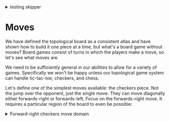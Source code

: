<details><summary>testing skipper</summary>

# Tic-Tac-Toe-pology

The purpose of this is to play board games on topologically active surfaces. Not only can the board be a surface like the [Mobius strip](https://en.wikipedia.org/wiki/M%C3%B6bius_strip) or the [torus](https://en.wikipedia.org/wiki/Torus), but the board can change during gameplay as well. The idea is to construct the board as a discretized version of a [manifold](https://en.wikipedia.org/wiki/Manifold) where charts are required to be large enough that token movement makes sense.

# Squares

Our board consists of tiles. For now let's say our tiles are all squares, although there are certainly ways to do this with other polygons too. Squares are particularly nice because they are easy to draw. We can even draw them with ASCII art, which we will do throughout this document. Here is a square:

<details open><summary>Square</summary><pre>
        o-------o
        |       |
        |   X   |
        |       |
        o-------o
</pre></details>

The X here is a marker meaning the area inside the square is filled.

There are symmetries associated to this square, but in order to see them we need to draw an orientation on it. We do that by drawing more markings on the square. Here is the standard orientation:

<details open><summary>Oriented square</summary><pre>
        o-------o
        |   ^ > |
        |   X   |
        |       |
        o-------o
</pre></details>

Picture this as an arrow pointing up from the center of the square and rotating clockwise. Another way of describing it is with two directions: the primary direction (up here) and the secondary direction (to the right). We call this orientation `0`, or the standard orientation. There are 8 possible orientations:


<details open><summary>Square orientations</summary><pre>
o-------o o-------o o-------o o-------o o-------o o-------o o-------o o-------o
|   ^ > | |       | |       | | ^     | | < ^   | |     ^ | |       | |       |
|   X   | |   X > | |   X   | | < X   | |   X   | |   X > | |   X   | | < X   |
|       | |     v | | < v   | |       | |       | |       | |   v > | | v     |
o-------o o-------o o-------o o-------o o-------o o-------o o-------o o-------o
    0         1         2         3         4         5         6         7
</pre></details>

These orientations arise as the result of doing a transformation to the square. For example, transformation 1 is "rotate clockwise a quarter turn" and transformation 6 is "flip across the horizontal axis."

Transformations combine to form other transformations. For example, doing transformation 1 (rotating clockwise once) and then doing transformation 1 again is the same thing as rotating twice, which is transformation 2. We express this with the notation `1 -> 1 = 2`. Likewise doing transformation 3 (rotate counter-clockwise) and then transformation 4 (flip across vertical) is the same as doing transformation 5 (flip across upward diagonal). We write this as `3 -> 4 = 5`.

Here is a table with the possible combinations of tranformations. The entry in the table is the result of doing the transformation from the row first, then doing the transformation from the column.

<details open><summary>Symmetries of the square</summary><pre>
 -> |_0_1_2_3_4_5_6_7
  0 | 0 1 2 3 4 5 6 7
  1 | 1 2 3 0 7 4 5 6
  2 | 2 3 0 1 6 7 4 5
  3 | 3 0 1 2 5 6 7 4
  4 | 4 5 6 7 0 1 2 3
  5 | 5 6 7 4 3 0 1 2
  6 | 6 7 4 5 2 3 0 1
  7 | 7 4 5 6 1 2 3 0
</pre></details>

Mathematically we call this a multiplication table and it represents the [symmetry group of the square](https://proofwiki.org/wiki/Definition:Symmetry_Group_of_Square).

# Tiles

A tile is a square along with some associated information. Each tile has an id, a number used to distinguish them. On a standard tic-tac-toe board we can assign the ids like this:

<details open><summary>Tic-tac-toe board</summary><pre>
        o-------o o-------o o-------o
        |       | |       | |       |
        |   1   | |   2   | |   3   |
        |       | |       | |       |
        o-------o o-------o o-------o
        o-------o o-------o o-------o
        |       | |       | |       |
        |   4   | |   5   | |   6   |
        |       | |       | |       |
        o-------o o-------o o-------o
        o-------o o-------o o-------o
        |       | |       | |       |
        |   7   | |   8   | |   9   |
        |       | |       | |       |
        o-------o o-------o o-------o
</pre></details>

During gameplay a tile may change state. In tic-tac-toe the tiles start empty, then they are claimed by players through the use of tokens (X or O). In checkers the tokens start on the board and they move during a turn. From the point of view of a tile, it has a state which we encode as a number. The meaning to the number is used when declaring the rules of the game. We will get into rules later, focusing now on just tile states. Here are some states which would be useful for tic-tac-toe:

 - State 0 is an empty tile
 - State 1 is an X
 - State 2 is an O

Here are some states which would apply for checkers:

0) Empty tile
1) Red checker
2) Black checker
3) Red king checker
4) Black king checker

# Charts

So far our tiles are independent. We have not seen how to place them next to each other. Notice in the tic-tac-toe board above that the tiles are not touching. We could have just as well drawn it like this:

<details open><summary>Unpositioned tic-tac-toe board</summary><pre>
o-------o o-------o o-------o o-------o o-------o o-------o o-------o o-------o o-------o
|       | |       | |       | |       | |       | |       | |       | |       | |       |
|   1   | |   2   | |   3   | |   4   | |   5   | |   6   | |   7   | |   8   | |   9   |
|       | |       | |       | |       | |       | |       | |       | |       | |       |
o-------o o-------o o-------o o-------o o-------o o-------o o-------o o-------o o-------o
</pre></details>

That's not really a tic-tac-toe board. A tic-tac-toe board looks like this, with the tiles touching each other:

<details open><summary>Positioned tic-tac-toe board</summary><pre>
        o-------o-------o-------o
        |       |       |       |
        |   1   |   2   |   3   |
        |       |       |       |
        o-------o-------o-------o
        |       |       |       |
        |   4   |   5   |   6   |
        |       |       |       |
        o-------o-------o-------o
        |       |       |       |
        |   7   |   8   |   9   |
        |       |       |       |
        o-------o-------o-------o
</pre></details>

We need a way to tape the tiles together. That's what charts are for: a chart centered on a tile is the directions for how to tape that tile into the board.

Specifically a chart is a chunk of grid centered on a tile. The center of the grid is always drawn in the standard orientation, but other tiles in the grid may have other orientations. Every tile in the board has a chart centered on it. All these charts together is called an atlas, and an atlas defines the board's shape.

It's easiest with an example. Look at this tic-tac-toe board. Notice some tiles have been placed in non-standard orientation.

<details><summary>Tic-tac-toe board</summary>
<pre>
        o-------o-------o-------o
        |   ^ > |   ^ > |   ^ > |
        |   1   |   2   |   3   |
        |       |       |       |
        o-------o-------o-------o
        |   ^ > | < ^   |   ^ > |
        |   4   |   5   |   6   |
        |       |       |       |
        o-------o-------o-------o
        |       |       | ^     |
        |   7 > |   8   | < 9   |
        |     v |   v > |       |
        o-------o-------o-------o
</pre>
</details>

The orientation on these tiles doesn't affect the gameplay in any way. It's just that we rotated and/or flipped over some of the tiles before taping them together. The resulting board is still the same 3x3 tic-tac-toe board.

Here is the atlas associated with this board. There are nine chunks of grid, each centered on one of the nine tiles. The center tile is marked with `*`s and is always drawn in the standard orientation of up-clockwise.

<details><summary>Tic-tac-toe charts</summary>
<pre>
        o-------o-------o-------o      o-------o-------o-------o      o-------o-------o-------o
        |       |       |       |      |       |       |       |      |       |       |       |
        |       |       |       |      |       |       |       |      |       |       |       |
        |       |       |       |      |       |       |       |      |       |       |       |
        o-------o-------o-------o      o-------o-------o-------o      o-------o-------o-------o
        |       |   *   |   ^ > |      |   ^ > |   *   |   ^ > |      |   ^ > |   *   |       |
        |       | * 1 * |   2   |      |   1   | * 2 * |   3   |      |   2   | * 3 * |       |
        |       |   *   |       |      |       |   *   |       |      |       |   *   |       |
        o-------o-------o-------o      o-------o-------o-------o      o-------o-------o-------o
        |       |   ^ > | < ^   |      |   ^ > | < ^   |   ^ > |      | < ^   |   ^ > |       |
        |       |   4   |   5   |      |   4   |   5   |   6   |      |   5   |   6   |       |
        |       |       |       |      |       |       |       |      |       |       |       |
        o-------o-------o-------o      o-------o-------o-------o      o-------o-------o-------o
</pre>
<pre>
        o-------o-------o-------o      o-------o-------o-------o      o-------o-------o-------o
        |       |   ^ > |   ^ > |      | < ^   | < ^   | < ^   |      |   ^ > |   ^ > |       |
        |       |   1   |   2   |      |   3   |   2   |   1   |      |   2   |   3   |       |
        |       |       |       |      |       |       |       |      |       |       |       |
        o-------o-------o-------o      o-------o-------o-------o      o-------o-------o-------o
        |       |   *   | < ^   |      | < ^   |   *   | < ^   |      | < ^   |   *   |       |
        |       | * 4 * |   5   |      |   6   | * 5 * |   4   |      |   5   | * 6 * |       |
        |       |   *   |       |      |       |   *   |       |      |       |   *   |       |
        o-------o-------o-------o      o-------o-------o-------o      o-------o-------o-------o
        |       |       |       |      |     ^ |       |       |      |       | ^     |       |
        |       |   7 > |   8   |      |   9 > |   8   | < 7   |      |   8   | < 9   |       |
        |       |     v |   v > |      |       | < v   | v     |      |   v > |       |       |
        o-------o-------o-------o      o-------o-------o-------o      o-------o-------o-------o
</pre>
<pre>
        o-------o-------o-------o      o-------o-------o-------o      o-------o-------o-------o
        |       |     ^ |       |      |       |       |       |      |       |       |     ^ |
        | < 5   |   8 > |       |      |       |       |       |      |       | < 8   |   5 > |
        | v     |       |       |      |       |       |       |      |       | v     |       |
        o-------o-------o-------o      o-------o-------o-------o      o-------o-------o-------o
        | ^     |   *   |       |      |     ^ |   *   |       |      |       |   *   |       |
        | < 4   | * 7 * |       |      |   7 > | * 8 * | < 9   |      |       | * 9 * |   6 > |
        |       |   *   |       |      |       |   *   | v     |      |       |   *   |     v |
        o-------o-------o-------o      o-------o-------o-------o      o-------o-------o-------o
        |       |       |       |      |       |       |       |      |       |       |       |
        |       |       |       |      |   4   |   5   |   6   |      |       |       |       |
        |       |       |       |      |   v > | < v   |   v > |      |       |       |       |
        o-------o-------o-------o      o-------o-------o-------o      o-------o-------o-------o
</pre>
</details>
  
These charts define the relative context for each tile. Notice that empty spaces are allowed in the charts. That's how we detect the edges of the board.

# Transition maps

Charts are not isolated. They have to agree with each other in order to make sense. Notice that, in the atlas above, any chart which contains both tiles 4 and 5 has them oriented in such a way that both their primary directions are the same their secondary directions are opposite. That is because this atlas is consistent.

Testing if an atlas is consistent is done via transition maps. To define this properly we need to refine our definition of chart. Specifically, start with the infinite grid:

<details><summary>Reference grid</summary><pre>
   |       |       |       |       |       |       |       |
   |   2   |   2   |   2   |   2   |  2    |   2   |   2   |
---o-------o-------o-------o-------o-------o-------o-------o---
   |  -3   |  -2   |  -1   |   0   |   1   |   2   |   3   |
   |       |       |       |       |       |       |       |
   |   1   |   1   |   1   |   1   |   1   |   1   |   1   |
---o-------o-------o-------o-------o-------o-------o-------o---
   |  -3   |  -2   |  -1   |   0   |   1   |   2   |   3   |
   |       |       |       |       |       |       |       |
   |   0   |   0   |   0   |   0   |   0   |   0   |   0   |
---o-------o-------o-------o-------o-------o-------o-------o---
   |  -3   |  -2   |  -1   |   0   |   1   |   2   |   3   |
   |       |       |       |       |       |       |       |
   |  -1   |  -1   |  -1   |  -1   |  -1   |  -1   |  -1   |
---o-------o-------o-------o-------o-------o-------o-------o---
   |  -3   |  -2   |  -1   |   0   |   1   |   2   |   3   |
   |       |       |       |       |       |       |       |
</pre>
</details>

Call the upper index the x coordinate and the lower index the y coordinate. The most upper-left complete square has coordinates `(x, y) = (-3, 1)`. The point `(0, 0)` is called the origin.

A chart is defined as a subset of this reference grid where the origin `(0, 0)` has the center tile in it with orientation 0. Picture drawing the tile right-side-up in the position `(0, 0)`. Any other grid position is either empty or has a tile in it with some particular orientation.

It's important that charts are supposed to be just pieces of the reference grid, not the whole infinite thing. To be useful, charts should have only finitely much data. All of the charts we have seen so far have had 9 entries from the 3x3 grid around `(0, 0)`, i.e.  `-1 <= x <= 1` and `-1 <= y <= 1`.

There are some transformations of the reference grid which we will use. First off, the grid can be translated. If we want to send the point at `(a, b)` to the origin, we do this with the translation `T(x, y) = (x-a, y-b)`.

Plugging in the point `(a, b)`, i.e. computing `T(a, b)`, gives the origin `(0, 0)` as requested. Plugging in any other point moves it down by `a` (up if `a` is negative) and left by `b` (right if `b` is negative), the same motion that it took to move `(a, b)` to the origin. Translations are a key feature of the reference grid which we will use.

The other feature is that the symmetry group of the square acts on the reference grid in much the same way as it does on the square. Recall that we have 8 transformations of the square: 4 rotations and 4 flips. We can rotate and flip the grid just as well, and here are the formulas for those:

```
   Transformation | Formula
                0 | (x, y)
                1 | (y, -x)
                2 | (-x, -y)
                3 | (-y, x)
                4 | (-x, y)
                5 | (y, x)
                6 | (x, -y)
                7 | (-y, -x)
```

For example, look at the point `(1, 2)`. If we want to apply transformation 3 to it (rotate counter-clockwise about the origin), that would move it to `(-2, 1)`. But that's exactly what plugging `(1, 2)` into formula 3 does: if `x = 1` and `y = 2` then `(-y, x) = (-2, 1)`. These transformations are the other key feature of the grid which we need.

Now we are ready to talk about transition maps. Start by picking a tile from the board. Let's pick tile 3 from our tic-tac-toe board. Here is its chart from before:

<details><summary>Chart for tile 3</summary><pre>
         o-------o-------o-------o
         |       |       |       |
         |       |       |       |
         |       |       |       |
         o-------o-------o-------o
         |   ^ > |   *   |       |
         |   2   | * 3 * |       |
         |       |   *   |       |
         o-------o-------o-------o
         | < ^   |   ^ > |       |
         |   5   |   6   |       |
         |       |       |       |
         o-------o-------o-------o
</pre></details>

There are 9 positions here given by coordinates `(x, y)` where `x` and `y` are either 0, 1, or -1.  Pick any of those coordinates which has a tile present. Let's pick `(-1, -1)`, which has tile 5 in it. Translate the grid so that `(-1, -1)` moves to the origin. That is done by the transformation `T(x, y) = (x+1, y+1)`. That gives us this grid:

<details><summary>Translated to tile 5</summary><pre>
         o-------o-------o-------o
         |       |   ^ > |   ^ > |
         |       |   2   |   3   |
         |       |       |       |
         o-------o-------o-------o
         |       | < ^   |   ^ > |
         |       | * 5 * |   6   |
         |       |   *   |       |
         o-------o-------o-------o
         |       |       |       |
         |       |       |       |
         |       |       |       |
         o-------o-------o-------o
</pre></details>

Now the coordinates with tiles are `(0, 0)` (tile 5), `(0, 1)` (tile 2), `(1, 0)` (tile 6), and `(1, 1)` (tile 3).

Tile 5 is not in standard orientation, it has orientation 4. Look through the multiplication table and find the inverse of 4. To do this, look for which column contains the 0 in row 4. That is column 4.

Apply transformation 4 to this grid to standardize the orientation on the center (tile 5). To do this formulaically, plug in each position's coordinates to formula 4 `(-x, y)` to see where it should be drawn. This gives us the grid


<details><summary>Centered on tile 5</summary><pre>
         o-------o-------o-------o
         |       |       |       |
         |   3   |   2   |       |
         |       |       |       |
         o-------o-------o-------o
         |       |   ^ > |       |
         |   6   | * 5 * |       |
         |       |   *   |       |
         o-------o-------o-------o
         |       |       |       |
         |       |       |       |
         |       |       |       |
         o-------o-------o-------o
</pre></details>

The formula tells us the position of the tiles, but how do we get their orientations? The multiplication table! The new orientation is the entry in the table where the column is 4 (from the transformation) and the row is whatever the orientation was beforehand. For example, tile 2 had orientation 0 before the transformation. The table has a 4 in row 0 column 4, so tile 2 has orientation 4 after the transformation. This process fills out this grid:

<details><summary>Centered on tile 5</summary><pre>
         o-------o-------o-------o
         | < ^   | < ^   |       |
         |   3   |   2   |       |
         |       |       |       |
         o-------o-------o-------o
         | < ^   |   ^ > |       |
         |   6   | * 5 * |       |
         |       |   *   |       |
         o-------o-------o-------o
         |       |       |       |
         |       |       |       |
         |       |       |       |
         o-------o-------o-------o
</pre></details>

That process is the transition map. Start with a chart and pick any nonempty coordinate in that chart. The transition map is the process of transforming the grid so that it is centered on the chosen tile with standard orientation.

Now to check for consistency. Compare this resulting grid to tile 5's chart:
<details><summary>Check for consistency</summary><pre>
        o-------o-------o-------o      o-------o-------o-------o
        | < ^   | < ^   |       |      | < ^   | < ^   | < ^   |
        |   3   |   2   |       |      |   3   |   2   |   1   |
        |       |       |       |      |       |       |       |
        o-------o-------o-------o      o-------o-------o-------o
        | < ^   |   ^ > |       |      | < ^   |   *   | < ^   |
        |   6   | * 5 * |       |      |   6   | * 5 * |   4   |
        |       |   *   |       |      |       |   *   |       |
        o-------o-------o-------o      o-------o-------o-------o
        |       |       |       |      |     ^ |       |       |
        |       |       |       |      |   9 > |   8   | < 7   |
        |       |       |       |      |       | < v   | v     |
        o-------o-------o-------o      o-------o-------o-------o
             Transition Map                      Chart
</pre></details>

There are two grids here -- the transition map and the chart -- both centered at 5 with standard orientation. For any coordinates present in the chart (whether there is a tile there or not), check those coordinates in the transition map. If the chart says it should be empty there then the map must be empty there too. If the chart says there should be a tile there then the map should either have that same tile there in the same orientation or should be empty there. If that is the case for the entire chart then the transition map is consistent with the chart.

In this example above, the test passes. There are 3 tiles and 5 empty spaces, and the 3 tiles match. The empty spaces in the transition map are not a problem.

Essentially what this test is looking for is that any information which is visible to two tiles is interpreted the same way by both tiles. For example, according to tile 3's chart, tile 5 is pointing its primary direction at tile 2. If we instead look directly at tile 5's chart, we see that tile 5 is in fact pointing its primary direction at tile 2. Thus both tiles 3 and 5 agree that tile 5 is pointing its primary direction into tile 2, so we can use that information while playing the game on this board.

The missing pieces in the transition map are not a problem because they just represent the limits of tile 3's knowledge of the board. Tile 3's chart only contains information about the board near tile 3, so when we recenter it to tile 5 there will be information about tile 5 which is missing. That's represented by the empty spaces. For example, tile 3 does not know that tile 5 is connected to tile 4 because tile 4 is too far away.

This process started with two choices: tile 3 and the coordinates `(-1, -1)` in tile 3's chart. Because the test passed, we say that tile 3's `(-1, -1)` transition map is consistent with the atlas. In other words, it makes sense to move down-left out of tile 3 in this board. If you go back to tile 3's chart there are 5 empty spaces, coordinates `(-1, 1) , `(0, 1)`, `(1, 1)`, `(1, 0)`, and `(1, -1)`. Because they are empty in the chart, there is no test to fail. So tile 3 is trivially consistent with the atlas in those 5 directions as well. We would have to test the directions `(-1, 0)` and `(0, -1)` the same way we did `(-1, -1)`. This would involve comparing to the charts of tiles 2 and 6, respectively. I won't write out the steps but those tests do also pass.

Because tile 3's chart passed the consistency test in all its coordinates, we say that tile 3's chart is consistent with the atlas. If every tile's chart is consistent with the atlas then the atlas is consistent and defines a board. We don't want inconsistencies in our atlases, so some moves in some games may not be allowed because they would introduce inconsistencies in the atlas. That would render the board unusable which is why they aren't allowed.

# Building a board

In the check for consistency, we said it was ok for the transition map to have a hole where there was a tile in the chart. What about the other way, what if the chart has a hole but not the transition map?

This situation arises while we are taping tiles together to build the board. Suppose we have two tiles like so:

<details><summary>Starting board</summary><pre>
          o-------o-------o
          |   ^ > |   ^ > |
          |   1   |   2   |
          |       |       |
          o-------o-------o
</pre></details>

Their charts look like this:

<details><summary>Initial charts</summary><pre>
        o-------o-------o-------o      o-------o-------o-------o
        |       |       |       |      |       |       |       |
        |       |       |       |      |       |       |       |
        |       |       |       |      |       |       |       |
        o-------o-------o-------o      o-------o-------o-------o
        |       |   *   |   ^ > |      |   ^ > |   *   |       |
        |       | * 1 * |   2   |      |   1   | * 2 * |       |
        |       |   *   |       |      |       |   *   |       |
        o-------o-------o-------o      o-------o-------o-------o
        |       |       |       |      |       |       |       |
        |       |       |       |      |       |       |       |
        |       |       |       |      |       |       |       |
        o-------o-------o-------o      o-------o-------o-------o
</pre></details>

This atlas is consistent, the only nontrivial tests are two translations and they both work.

Take a new tile, tile 3. It starts with an empty chart because it is not attached to anything:

<details><summary>Isolated tile 3</summary><pre>
        o-------o-------o-------o      o-------o-------o-------o      o-------o-------o-------o
        |       |       |       |      |       |       |       |      |       |       |       |
        |       |       |       |      |       |       |       |      |       |       |       |
        |       |       |       |      |       |       |       |      |       |       |       |
        o-------o-------o-------o      o-------o-------o-------o      o-------o-------o-------o
        |       |   *   |   ^ > |      |   ^ > |   *   |       |      |       |   *   |       |
        |       | * 1 * |   2   |      |   1   | * 2 * |       |      |       | * 3 * |       |
        |       |   *   |       |      |       |   *   |       |      |       |   *   |       |
        o-------o-------o-------o      o-------o-------o-------o      o-------o-------o-------o
        |       |       |       |      |       |       |       |      |       |       |       |
        |       |       |       |      |       |       |       |      |       |       |       |
        |       |       |       |      |       |       |       |      |       |       |       |
        o-------o-------o-------o      o-------o-------o-------o      o-------o-------o-------o
</pre></details>

Suppose we want to put tile 3 into the board by taping it to the bottom of tile 1. First we have to check that there is room. The `(0, 1)` position in chart 3 is empty (that's where tile 1 will go) and the `(0, -1)` position in chart 1 is empty so there is room for this attaching. Put the tiles in those positions, so we have

<details><summary>Initial taping</summary><pre>
        o-------o-------o-------o      o-------o-------o-------o      o-------o-------o-------o
        |       |       |       |      |       |       |       |      |       |   ^ > |       |
        |       |       |       |      |       |       |       |      |       |   1   |       |
        |       |       |       |      |       |       |       |      |       |       |       |
        o-------o-------o-------o      o-------o-------o-------o      o-------o-------o-------o
        |       |   *   |   ^ > |      |   ^ > |   *   |       |      |       |   *   |       |
        |       | * 1 * |   2   |      |   1   | * 2 * |       |      |       | * 3 * |       |
        |       |   *   |       |      |       |   *   |       |      |       |   *   |       |
        o-------o-------o-------o      o-------o-------o-------o      o-------o-------o-------o
        |       |   ^ > |       |      |       |       |       |      |       |       |       |
        |       |   3   |       |      |       |       |       |      |       |       |       |
        |       |       |       |      |       |       |       |      |       |       |       |
        o-------o-------o-------o      o-------o-------o-------o      o-------o-------o-------o
</pre></details>

At this point the transition map out of tile 3 in the direction `(0, 1)` is consistent with chart 1, but the reverse is not. Here is the transformation test for `(0, -1)` out of chart 1:

<details><summary>Consistency check</summary><pre>
        o-------o-------o-------o      o-------o-------o-------o
        |       |   ^ > |   ^ > |      |       |   ^ > |       |
        |       |   1   |   2   |      |       |   1   |       |
        |       |       |       |      |       |       |       |
        o-------o-------o-------o      o-------o-------o-------o
        |       |   ^ > |       |      |       |   *   |       |
        |       | * 3 * |       |      |       | * 3 * |       |
        |       |   *   |       |      |       |   *   |       |
        o-------o-------o-------o      o-------o-------o-------o
        |       |       |       |      |       |       |       |
        |       |       |       |      |       |       |       |
        |       |       |       |      |       |       |       |
        o-------o-------o-------o      o-------o-------o-------o
         (0, -1) out of chart 1                 chart 3
</pre></details>

According to chart 3 there should be a hole in position `(1, 1)`, but the transition map has a tile there (tile 2). This is an inconsistency. If we ask tile 1 what is top-right of tile 3, the response is "tile 2." If we ask tile 3 the same question, its response is "nothing." That's different than "I don't know," tile 3 should know this since it is contained in its chart. So what's the remedy?

This inconsistency is about missing information. Our solution is to fill out the missing information and then try the atlas consistency test again. First we address the specific missing information by putting tile 2 into chart 3, giving us these three charts:

<details><summary>Atlas 2</summary><pre>
        o-------o-------o-------o      o-------o-------o-------o      o-------o-------o-------o
        |       |       |       |      |       |       |       |      |       |   ^ > |   ^ > |
        |       |       |       |      |       |       |       |      |       |   1   |   2   |
        |       |       |       |      |       |       |       |      |       |       |       |
        o-------o-------o-------o      o-------o-------o-------o      o-------o-------o-------o
        |       |   *   |   ^ > |      |   ^ > |   *   |       |      |       |   *   |       |
        |       | * 1 * |   2   |      |   1   | * 2 * |       |      |       | * 3 * |       |
        |       |   *   |       |      |       |   *   |       |      |       |   *   |       |
        o-------o-------o-------o      o-------o-------o-------o      o-------o-------o-------o
        |       |   ^ > |       |      |       |       |       |      |       |       |       |
        |       |   3   |       |      |       |       |       |      |       |       |       |
        |       |       |       |      |       |       |       |      |       |       |       |
        o-------o-------o-------o      o-------o-------o-------o      o-------o-------o-------o
</pre></details>

Now that that piece of missing information has been resolved, we check atlas consistency again. Charts 1 and 3 are consistent, but not chart 2. Moving `(1, 0)` out of chart 1 gives the test below:

<details><summary>Consistency check 2</summary><pre>
        o-------o-------o-------o      o-------o-------o-------o
        |       |       |       |      |       |       |       |
        |       |       |       |      |       |       |       |
        |       |       |       |      |       |       |       |
        o-------o-------o-------o      o-------o-------o-------o
        |   ^ > |   ^ > |       |      |   ^ > |   *   |       |
        |   1   | * 2 * |       |      |   1   | * 2 * |       |
        |       |   *   |       |      |       |   *   |       |
        o-------o-------o-------o      o-------o-------o-------o
        |   ^ > |       |       |      |       |       |       |
        |   3   |       |       |      |       |       |       |
        |       |       |       |      |       |       |       |
        o-------o-------o-------o      o-------o-------o-------o
         (1, 0) out of chart 1                 chart 2
</pre></details>

This inconsistency is again from missing information so we do the same thing. Put tile 3 into chart 2 and try again. The atlas becomes:

<details><summary>Atlas 3</summary><pre>
        o-------o-------o-------o      o-------o-------o-------o      o-------o-------o-------o
        |       |       |       |      |       |       |       |      |       |   ^ > |   ^ > |
        |       |       |       |      |       |       |       |      |       |   1   |   2   |
        |       |       |       |      |       |       |       |      |       |       |       |
        o-------o-------o-------o      o-------o-------o-------o      o-------o-------o-------o
        |       |   *   |   ^ > |      |   ^ > |   *   |       |      |       |   *   |       |
        |       | * 1 * |   2   |      |   1   | * 2 * |       |      |       | * 3 * |       |
        |       |   *   |       |      |       |   *   |       |      |       |   *   |       |
        o-------o-------o-------o      o-------o-------o-------o      o-------o-------o-------o
        |       |   ^ > |       |      |   ^ > |       |       |      |       |       |       |
        |       |   3   |       |      |   3   |       |       |      |       |       |       |
        |       |       |       |      |       |       |       |      |       |       |       |
        o-------o-------o-------o      o-------o-------o-------o      o-------o-------o-------o
</pre></details>

This time all consistency checks pass, so our atlas is consistent and we have a valid board.

With this process we can build the board one piece at a time. It's not so important for the inital setup, but when taping is an allowed move in-game this is the process by which that is done.

# Tape strips

You may be wondering why we did the iterative process described instead of just adding tile 3 under tile 1 in every chart where tile 1 is present. The reason has to do with taping together whole chunks of the board. Suppose we have this board:

<details><summary>Strip</summary><pre>
   o-------o-------o-------o-------o-------o-------o-------o
   |   ^ > |   ^ > |   ^ > |   ^ > |   ^ > |   ^ > |   ^ > |
   |   1   |   2   |   3   |   4   |   5   |   6   |   7   |
   |       |       |       |       |       |       |       |
   o-------o-------o-------o-------o-------o-------o-------o
</pre></details>

I won't draw the charts out, but they are all horizontal strips in a 3x3 grid. Grid 1 is missing a left piece and grid 7 is missing a right piece since they are at the edges of the board.

Now let's say we want to attach the top of tile 3 to the bottom of tile 4. Physically this is no problem; just picture lifting the top and bottom of the strip towards you while leaving the middle on the table, forming a tube, and then skewing it a little so that the top of tile 3 aligns with the bottom of tile 4.

We make the corresponding changes to the atlas. Here are charts 3 and 4 after the initial taping:

<details><summary>Initial taping</summary><pre>
        o-------o-------o-------o      o-------o-------o-------o
        |       |   ^ > |       |      |       |       |       |
        |       |   4   |       |      |       |       |       |
        |       |       |       |      |       |       |       |
        o-------o-------o-------o      o-------o-------o-------o
        |   ^ > |   *   |   ^ > |      |   ^ > |   *   |   ^ > |
        |   2   | * 3 * |   4   |      |   3   | * 4 * |   5   |
        |       |   *   |       |      |       |   *   |       |
        o-------o-------o-------o      o-------o-------o-------o
        |       |       |       |      |       |   ^ > |       |
        |       |       |       |      |       |   3   |       |
        |       |       |       |      |       |       |       |
        o-------o-------o-------o      o-------o-------o-------o
                 chart 3                        chart 4
</pre></details>

The resulting atlas is inconsistent, however. Even the two charts above are inconsistent. Going up out of 3 gives tile 4 according to both, but what about up-right out of tile 3? Chart 4 says up-right out of tile 3 is tile 5, but chart 3 is missing that information. Here are charts 3 and 4 after filling in the missing information from each other:

<details><summary>Initial information filling</summary><pre>
        o-------o-------o-------o      o-------o-------o-------o
        |   ^ > |   ^ > |   ^ > |      |   ^ > |   ^ > |       |
        |   3   |   4   |   5   |      |   4   |   5   |       |
        |       |       |       |      |       |       |       |
        o-------o-------o-------o      o-------o-------o-------o
        |   ^ > |   *   |   ^ > |      |   ^ > |   *   |   ^ > |
        |   2   | * 3 * |   4   |      |   3   | * 4 * |   5   |
        |       |   *   |       |      |       |   *   |       |
        o-------o-------o-------o      o-------o-------o-------o
        |       |   ^ > |   ^ > |      |   ^ > |   ^ > |   ^ > |
        |       |   2   |   3   |      |   2   |   3   |   4   |
        |       |       |       |      |       |       |       |
        o-------o-------o-------o      o-------o-------o-------o
                 chart 3                        chart 4
</pre></details>

This doesn't finish the board, though, because there are still inconsistencies. According to chart 5, tile 4 has nothing above or below it. That is inconsistent with chart 4, so we fill in the missing information and turn chart 5 into

<details><summary>Propogating information</summary><pre>
        o-------o-------o-------o      o-------o-------o-------o
        |   ^  >|   ^ > |       |      |   ^ > |   ^ > |       |
        |   4   |   5   |       |      |   5   |   6   |       |
        |       |       |       |      |       |       |       |
        o-------o-------o-------o      o-------o-------o-------o
        |   ^ > |   *   |   ^ > |      |   ^ > |   *   |   ^ > |
        |   3   | * 4 * |   5   |      |   4   | * 5 * |   6   |
        |       |   *   |       |      |       |   *   |       |
        o-------o-------o-------o      o-------o-------o-------o
        |   ^ > |   ^ > |   ^ > |      |   ^ > |   ^ > |   ^ > |
        |   2   |   3   |   4   |      |   3   |   4   |   5   |
        |       |       |       |      |       |       |       |
        o-------o-------o-------o      o-------o-------o-------o
                 chart 4                        chart 5
</pre></details>

This introduced another inconsistency. According to chart 4, tile 5 has nothing above it. But according to chart 6, tile 5 has tile 6 above it. We add this information to chart 4 and obtain

<details><summary>Propogating information 2</summary><pre>
        o-------o-------o-------o      o-------o-------o-------o
        |   ^  >|   ^ > |   ^ > |      |   ^ > |   ^ > |       |
        |   4   |   5   |   6   |      |   5   |   6   |       |
        |       |       |       |      |       |       |       |
        o-------o-------o-------o      o-------o-------o-------o
        |   ^ > |   *   |   ^ > |      |   ^ > |   *   |   ^ > |
        |   3   | * 4 * |   5   |      |   4   | * 5 * |   6   |
        |       |   *   |       |      |       |   *   |       |
        o-------o-------o-------o      o-------o-------o-------o
        |   ^ > |   ^ > |   ^ > |      |   ^ > |   ^ > |   ^ > |
        |   2   |   3   |   4   |      |   3   |   4   |   5   |
        |       |       |       |      |       |       |       |
        o-------o-------o-------o      o-------o-------o-------o
                 chart 4                        chart 5
</pre></details>

Now charts 4 and 5 are consistent, but chart 6 has the same problem that chart 5 had before. This process continues through lots of steps, and we end up with the correct atlas when it resolves. Most of the charts look like this most recent version of chart 4, but the charts at the end still have some holes in them because they are still board edge pieces.

The point of this example was to show that tapings, though started in only two charts, propagate across the whole board. This example resulted in a consistent atlas and hence a valid board, but this is not always the case.

# Unallowed taping

Start with the board below:
<details><summary>Initial board</summary><pre>
        o-------o-------o
        |   ^  >|   ^ > |
        |   1   |   2   |
        |       |       |
        o-------o-------o
        |   ^ > |
        |   3   |
        |       |
        o-------o
</pre></details>

<details><summary>Initial atlas</summary><pre>
        o-------o-------o-------o      o-------o-------o-------o      o-------o-------o-------o
        |       |       |       |      |       |       |       |      |       |   ^ > |   ^ > |
        |       |       |       |      |       |       |       |      |       |   1   |   2   |
        |       |       |       |      |       |       |       |      |       |       |       |
        o-------o-------o-------o      o-------o-------o-------o      o-------o-------o-------o
        |       |   *   |   ^ > |      |   ^ > |   *   |       |      |       |   *   |       |
        |       | * 1 * |   2   |      |   1   | * 2 * |       |      |       | * 3 * |       |
        |       |   *   |       |      |       |   *   |       |      |       |   *   |       |
        o-------o-------o-------o      o-------o-------o-------o      o-------o-------o-------o
        |       |   ^ > |       |      |   ^ > |       |       |      |       |       |       |
        |       |   3   |       |      |   3   |       |       |      |       |       |       |
        |       |       |       |      |       |       |       |      |       |       |       |
        o-------o-------o-------o      o-------o-------o-------o      o-------o-------o-------o
                 chart 1                        chart 2                        chart 3
</pre></details>

The top of tile 1 is empty and the right of tile 3 is empty, so we can fit those two together, right? Here is the atlas after the initial taping:

<details><summary>First taping</summary><pre>
        o-------o-------o-------o      o-------o-------o-------o      o-------o-------o-------o
        |       |       |       |      |       |       |       |      |       |   ^ > |   ^ > |
        |       |   3 > |       |      |       |       |       |      |       |   1   |   2   |
        |       |     v |       |      |       |       |       |      |       |       |       |
        o-------o-------o-------o      o-------o-------o-------o      o-------o-------o-------o
        |       |   *   |   ^ > |      |   ^ > |   *   |       |      |       |   *   | ^     |
        |       | * 1 * |   2   |      |   1   | * 2 * |       |      |       | * 3 * | < 1   |
        |       |   *   |       |      |       |   *   |       |      |       |   *   |       |
        o-------o-------o-------o      o-------o-------o-------o      o-------o-------o-------o
        |       |   ^ > |       |      |   ^ > |       |       |      |       |       |       |
        |       |   3   |       |      |   3   |       |       |      |       |       |       |
        |       |       |       |      |       |       |       |      |       |       |       |
        o-------o-------o-------o      o-------o-------o-------o      o-------o-------o-------o
                 chart 1                        chart 2                        chart 3
</pre></details>

The new pieces are `(0, 1)` in chart 1 and `(1, 0)` in chart 3. That is the top of tile 1 taped to the right of tile 3. There is a problem, though, and it has to do with tile 2. We can detect the problem already in our charts by taking the `(1, 0)` transformation map out of chart 3.

<details><summary>Consistency check</summary><pre>
        o-------o-------o-------o      o-------o-------o-------o
        |       |       |       |      |       |       |       |
        |       |   3 > |   1 > |      |       |   3 > |       |
        |       |     v |     v |      |       |     v |       |
        o-------o-------o-------o      o-------o-------o-------o
        |       |   ^ > |       |      |       |   *   |   ^ > |
        |       | * 1 * |   2 > |      |       | * 1 * |   2   |
        |       |   *   |     v |      |       |   *   |       |
        o-------o-------o-------o      o-------o-------o-------o
        |       |       |       |      |       |   ^ > |       |
        |       |       |       |      |       |   3   |       |
        |       |       |       |      |       |       |       |
        o-------o-------o-------o      o-------o-------o-------o
         (1, 0) out of chart 3                  chart 1
</pre></details>

The `(1, 0)` position in chart 1 is tile 2 with orientation 0. However, the `(1, 0)` position in the transition map is tile 2 with orientation 1. Those are different.

This is a hard inconsistency. Filling in missing information is one thing, but having directly conflicting information makes this atas unsalvageable.This particular 1-3 taping is not allowed.

That makes physical sense, too. Where does tile 2 go when tiles 1 and 3 are taped together this way? Tile 2 goes on top of itself, but rotated from where it used to be. That doesn't work.
</details>

# Moves

We have defined the topological board as a consistent atlas and have shown how to build it one piece at a time, but what's a board game without moves? Board games consist of turns in which the players make a move, so let's see what moves are.

We need to be sufficiently general in our abilities to allow for a variety of games. Specifically we won't be happy unless our topological game system can handle tic-tac-toe, checkers, and chess.

Let's define one of the simplest moves available: the checkers piece. Not the jump over the opponent, just the single move. They can move diagonally either forwards-right or forwards-left. Focus on the forwards-right move. It requires a particular region of the board to even be possible:

<details><summary>Forward-right checkers move domain</summary><pre>
                o-------o
                |       |
                |   X   |
                |       |
        o-------o-------o
        |   *   |
        | * X * |
        |   *   |
        o-------o
</pre>

The fact that this move requires this domain means this move is unavailable to the uppermost row on a chessboard, since there's no way to go up from there. Likewise the right-most column is unavailable. So that's a good start. We can work out the details of fitting this shape into the board later.

For now we want to encode what the actual move is. The initial and final states encapsulate the entirety of the move, so let's just encode the move like that. Suppose our rulebook says that tile state 0 is an empty tile and that state 1 means occupied by player 1's checker. Then the data representing player 1's forwards-right checkers move is this, with board states in parentheses:

<details><summary>Forward-right checkers move, player 1</summary><pre>
                o-------o        ==>                o-------o
                |       |        ==>                |       |
                |  (0)  |        ==>                |  (1)  |
                |       |        ==>                |       |
        o-------o-------o        ==>        o-------o-------o
        |   *   |                ==>        |   *   |
        | *(1)* |                ==>        | *(0)* |
        |   *   |                ==>        |   *   |
        o-------o                ==>        o-------o
</pre>

The domain defines the context available in this move (the current tile and its top-right neighbor), and the tile states define the move's action. This one says if the current tile is in state 1 and its top-right neighbor is in state 0, then after this move the current tile will be in state 0 and the neighbor will be in state 1. That seems to capture the essence of this move.

Encoding capturing a piece is no different. Here's the move for player 2 taking one of player 1's tokens with an up-left jump:

<details><summary>Checkers jump move</summary><pre>
        o-------o                        ==>        o-------o
        |       |                        ==>        |       |
        |  (0)  |                        ==>        |  (2)  |
        |       |                        ==>        |       |
        o-------o-------o                ==>        o-------o-------o
                |       |                ==>                |       |
                |  (1)  |                ==>                |  (0)  |
                |       |                ==>                |       |
                o-------o-------o        ==>                o-------o-------o
                        |   *   |        ==>                        |   *   |
                        | *(2)* |        ==>                        | *(0)* |
                        |   *   |        ==>                        |   *   |
                        o-------o        ==>                        o-------o
</pre>

The game can progress as a squence of turns where the computer offers all available moves and the player picks one for their turn. Some moves like the bishop's are allowed to repeat arbitrarily, so moves should have a repeatable modifier. Actually, since checkers jumps can be sequenced, there should be a way of telling which next moves are available from this one in a given turn. But that's not too complicated, we can figure it out later.

For now let's get back to the shape fitting. This is closely related to the view window, and both are related to the [exponential map](https://en.wikipedia.org/wiki/Exponential_map_(Riemannian_geometry)) of differential geometry.
